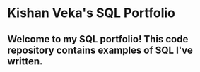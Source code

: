 # Kishan Veka's SQL Portfolio

## Welcome to my SQL portfolio! This code repository contains examples of SQL I've written. 
